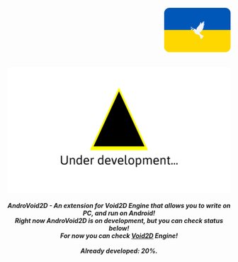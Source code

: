 <p align="right"><a href="https://standforukraine.com/"><img src="HelpUkraineIcon.png" width=150></a><br><br></p><p align="center"><img src="UnderDevelopment.png" width=700><br><br><b><i>AndroVoid2D - An extension for Void2D Engine that allows you to write on PC, and run on Android!<br>Right now AndroVoid2D is on development, but you can check status below!<br>For now you can check <a href="https://github.com/xzripper/Void2D">Void2D</a> Engine!<br><br>Already developed: 20%.</b></i></p>
